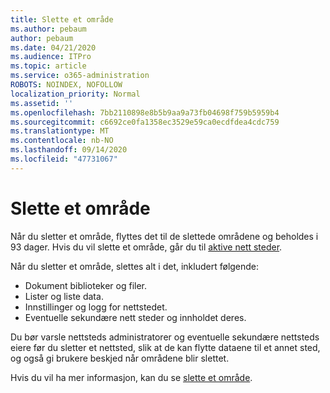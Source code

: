 ```yaml
---
title: Slette et område
ms.author: pebaum
author: pebaum
ms.date: 04/21/2020
ms.audience: ITPro
ms.topic: article
ms.service: o365-administration
ROBOTS: NOINDEX, NOFOLLOW
localization_priority: Normal
ms.assetid: ''
ms.openlocfilehash: 7bb2110898e8b5b9aa9a73fb04698f759b5959b4
ms.sourcegitcommit: c6692ce0fa1358ec3529e59ca0ecdfdea4cdc759
ms.translationtype: MT
ms.contentlocale: nb-NO
ms.lasthandoff: 09/14/2020
ms.locfileid: "47731067"
---
```

# <a name="delete-a-site"></a>Slette et område

Når du sletter et område, flyttes det til de slettede områdene og beholdes i 93 dager. Hvis du vil slette et område, går du til [aktive nett steder](https://admin.microsoft.com/sharepoint?page=sitemanagement&modern=true). 

Når du sletter et område, slettes alt i det, inkludert følgende:

- Dokument biblioteker og filer.
- Lister og liste data.
- Innstillinger og logg for nettstedet.
- Eventuelle sekundære nett steder og innholdet deres.

Du bør varsle nettsteds administratorer og eventuelle sekundære nettsteds eiere før du sletter et nettsted, slik at de kan flytte dataene til et annet sted, og også gi brukere beskjed når områdene blir slettet.

Hvis du vil ha mer informasjon, kan du se [slette et område](https://docs.microsoft.com/sharepoint/delete-site-collection).
